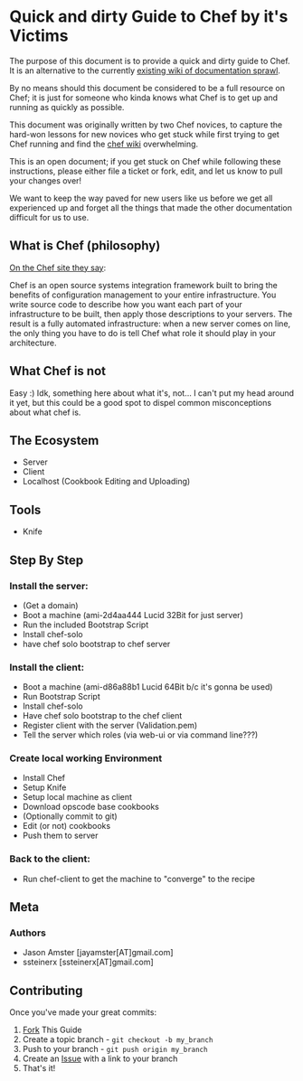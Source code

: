 # Quick and dirty Guide to Chef by it's Victims

The purpose of this document is to provide a quick and dirty guide to Chef. It
is an alternative to the currently [existing wiki of documentation sprawl][0].

By no means should this document be considered to be a full resource on Chef;
it is just for someone who kinda knows what Chef is to get up and running as
quickly as possible.

This document was originally written by two Chef novices, to capture the
hard-won lessons for new novices who get stuck while first trying to get Chef
running and find the [chef wiki][0] overwhelming.

This is an open document; if you get stuck on Chef while following these
instructions, please either file a ticket or fork, edit, and let us know to
pull your changes over!

We want to keep the way paved for new users like us before we get all
experienced up and forget all the things that made the other documentation
difficult for us to use.


## What is Chef (philosophy)

[On the Chef site they say][3]:

Chef is an open source systems integration framework built to bring
the benefits of configuration management to your entire infrastructure. You
write source code to describe how you want each part of your infrastructure to
be built, then apply those descriptions to your servers. The result is a fully
automated infrastructure: when a new server comes on line, the only thing you
have to do is tell Chef what role it should play in your architecture.

## What Chef is not

Easy :) Idk, something here about what it's, not... I can't put my head around
it yet, but this could be a good spot to dispel common misconceptions about
what chef is.

## The Ecosystem
* Server
* Client
* Localhost (Cookbook Editing and Uploading)

## Tools

* Knife

## Step By Step

### Install the server:

* (Get a domain)
* Boot a machine (ami-2d4aa444 Lucid 32Bit for just server)
* Run the included Bootstrap Script
* Install chef-solo
* have chef solo bootstrap to chef server


### Install the client:

* Boot a machine (ami-d86a88b1 Lucid 64Bit b/c it's gonna be used)
* Run Bootstrap Script
* Install chef-solo
* Have chef solo bootstrap to the chef client
* Register client with the server (Validation.pem)
* Tell the server which roles (via web-ui or via command line???)

### Create local working Environment

* Install Chef
* Setup Knife
* Setup local machine as client
* Download opscode base cookbooks
* (Optionally commit to git)
* Edit (or not) cookbooks
* Push them to server

### Back to the client:

* Run chef-client to get the machine to "converge" to the recipe

## Meta
### Authors

* Jason Amster [jayamster[AT]gmail.com]
* ssteinerx [ssteinerx[AT]gmail.com]

Contributing
------------

Once you've made your great commits:

1. [Fork][1] This Guide
2. Create a topic branch - `git checkout -b my_branch`
3. Push to your branch - `git push origin my_branch`
4. Create an [Issue][2] with a link to your branch
5. That's it!

[0]: http://wiki.opscode.com/dashboard.action
[1]: http://help.github.com/forking/
[2]: http://github.com/jamster/Quick-and-Dirty-Guide-to-Chef/issues
[3]: http://www.opscode.com/chef/
